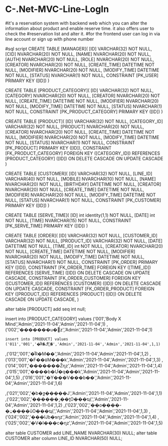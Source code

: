 # C-.Net-MVC-Line-LogIn
#it's a reservation system with backend web which you can alter the information about product and enable reserve time. it also offers user to check the #reservation list and alter it.
#for the frontend user can log in via line account or sign up with phone number


#sql script
CREATE TABLE [MANAGER](
[ID] VARCHAR(32) NOT NULL,
[CID] NVARCHAR(20) NOT NULL,
[NAME] NVARCHAR(20) NOT NULL,
[AUTH] NVARCHAR(20) NOT NULL,
[ROLE] NVARCHAR(20) NOT NULL,
[CREATOR] NVARCHAR(20) NOT NULL,
[CREATE_TIME] DATETIME NOT NULL,
[MODIFIER] NVARCHAR(20) NOT NULL,
[MODIFY_TIME] DATETIME NOT NULL,
[STATUS] NVARCHAR(1) NOT NULL,
CONSTRAINT [PK_USER] PRIMARY KEY ([ID])
)


CREATE TABLE [PRODUCT_CATEGORY](
[ID] VARCHAR(32) NOT NULL,
[CATEGORY] NVARCHAR(20) NOT NULL,
[CREATOR] NVARCHAR(20) NOT NULL,
[CREATE_TIME] DATETIME NOT NULL,
[MODIFIER] NVARCHAR(20) NOT NULL,
[MODIFY_TIME] DATETIME NOT NULL,
[STATUS] NVARCHAR(1) NOT NULL,
CONSTRAINT [PK_PRODUCT_CATEGORY] PRIMARY KEY ([ID])
)

CREATE TABLE [PRODUCT](
[ID] VARCHAR(32) NOT NULL,
[CATEGORY_ID] VARCHAR(32) NOT NULL,
[PRODUCT] NVARCHAR(20) NOT NULL,
[CREATOR] NVARCHAR(20) NOT NULL,
[CREATE_TIME] DATETIME NOT NULL,
[MODIFIER] NVARCHAR(20) NOT NULL,
[MODIFY_TIME] DATETIME NOT NULL,
[STATUS] NVARCHAR(1) NOT NULL,
CONSTRAINT [PK_PRODUCT] PRIMARY KEY ([ID]),
CONSTRAINT [FK_PRODUCT_CATEGORY] FOREIGN KEY ([CATEGORY_ID]) REFERENCES [PRODUCT_CATEGORY] ([ID])
   ON DELETE CASCADE
   ON UPDATE CASCADE
)


CREATE TABLE [CUSTOMER](
[ID] VARCHAR(32) NOT NULL,
[LINE_ID] VARCHAR(40) NOT NULL,
[MOBILE] NVARCHAR(10) NOT NULL,
[NAME] NVARCHAR(20) NOT NULL,
[BIRTHDAY] DATETIME NOT NULL,
[CREATOR] NVARCHAR(20) NOT NULL,
[CREATE_TIME] DATETIME NOT NULL,
[MODIFIER] NVARCHAR(20) NOT NULL,
[MODIFY_TIME] DATETIME NOT NULL,
[STATUS] NVARCHAR(1) NOT NULL,
CONSTRAINT [PK_CUSTOMER] PRIMARY KEY ([ID])
)

CREATE TABLE [SERVE_TIME](
[ID] int identity(1,1) NOT NULL,
[DATE] int NOT NULL,
[TIME] NVARCHAR(15) NOT NULL,
CONSTRAINT [PK_SERVE_TIME] PRIMARY KEY ([ID])
)


CREATE TABLE [ORDER](
[ID] VARCHAR(32) NOT NULL,
[CUSTOMER_ID] VARCHAR(32) NOT NULL,
[PRODUCT_ID] VARCHAR(32) NOT NULL,
[DATE] DATETIME NOT NULL,
[TIME_ID] int NOT NULL,
[CREATOR] NVARCHAR(20) NOT NULL,
[CREATE_TIME] DATETIME NOT NULL,
[MODIFIER] NVARCHAR(20) NOT NULL,
[MODIFY_TIME] DATETIME NOT NULL,
[STATUS] NVARCHAR(1) NOT NULL,
CONSTRAINT [PK_ORDER] PRIMARY KEY ([ID]),
CONSTRAINT [FK_ORDER_TIME] FOREIGN KEY ([TIME_ID]) REFERENCES [SERVE_TIME] ([ID])
   ON DELETE CASCADE
   ON UPDATE CASCADE,
CONSTRAINT [FK_ORDER_CUSTOMER] FOREIGN KEY ([CUSTOMER_ID]) REFERENCES [CUSTOMER] ([ID])
   ON DELETE CASCADE
   ON UPDATE CASCADE,
CONSTRAINT [FK_ORDER_PRODUCT] FOREIGN KEY ([PRODUCT_ID]) REFERENCES [PRODUCT] ([ID])
   ON DELETE CASCADE
   ON UPDATE CASCADE,
)

  alter table [PRODUCT] add seq int null;

  insert into [PRODUCT_CATEGORY] values
   ('001','Body X Mind','Admin','2021-11-04','Admin','2021-11-04',1)
  ,('002','�������u�޲z','Admin','2021-11-04','Admin','2021-11-04',1)

    insert into [PRODUCT] values
	('011','001','�ͩR�ڰ򥭿�','Admin','2021-11-04','Admin','2021-11-04',1,1)
,('012','001','�ͩR�M��','Admin','2021-11-04','Admin','2021-11-04',1,2)
,('013','001','�F��۵M���k','Admin','2021-11-04','Admin','2021-11-04',1,3)
,('014','001','�������Žղz','Admin','2021-11-04','Admin','2021-11-04',1,4)
,('015','001','����b�Ư�q���k','Admin','2021-11-04','Admin','2021-11-04',1,5)
,('016','001','�Y���V���b��','Admin','2021-11-04','Admin','2021-11-04',1,6)

,('021','002','�b�ƺ�����J','Admin','2021-11-04','Admin','2021-11-04',1,1)
,('022','002','������ݬ��ƫO���ҵ{','Admin','2021-11-04','Admin','2021-11-04',1,2)
,('023','002','��o����-�߽����ūO���ҵ{','Admin','2021-11-04','Admin','2021-11-04',1,3)
,('024','002','���Ĳb�ƽղz','Admin','2021-11-04','Admin','2021-11-04',1,4)
,('025','002','�V�I���c�ղz','Admin','2021-11-04','Admin','2021-11-04',1,5)

alter table CUSTOMER add LINE_NAME NVARCHAR(30) NULL;
alter table CUSTOMER alter column LINE_ID NVARCHAR(50) NULL;

